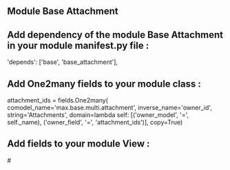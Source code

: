 Module Base Attachment
----------------------


Add dependency of the module Base Attachment in your module __manifest__.py file :
----------------------------------------------------------------------------------
'depends': ['base', 'base_attachment'],


Add One2many fields to your module class :
------------------------------------------

attachment_ids = fields.One2many( comodel_name='max.base.multi.attachment', inverse_name='owner_id', string='Attachments', domain=lambda self: [('owner_model', '=', self._name), ('owner_field', '=', 'attachment_ids')], copy=True)


Add fields to your module View :
--------------------------------
#<field name="attachment_ids" context="{'default_owner_model': 'your.model.name', 'default_owner_id': id, 'default_owner_field': 'attachment_ids',}"/>


